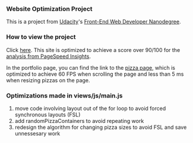 ### Website Optimization Project
This is a project from [Udacity](https://www.udacity.com)'s [Front-End Web Developer Nanodegree](https://www.udacity.com/course/front-end-web-developer-nanodegree--nd001).

### How to view the project
Click [here](http://dbhkhk.github.io/frontend-nanodegree-mobile-portfolio/).
This site is optimized to achieve a score over 90/100 for the [analysis from PageSpeed Insights](https://developers.google.com/speed/pagespeed/insights/?url=http%3A%2F%2Fdbhkhk.github.io%2Ffrontend-nanodegree-mobile-portfolio%2F).

In the portfolio page, you can find the link to the [pizza page](http://dbhkhk.github.io/frontend-nanodegree-mobile-portfolio/views/pizza.html),
which is optimized to achieve 60 FPS when scrolling the page and less than 5 ms when resizing pizzas on the page.

### Optimizations made in views/js/main.js
1. move code involving layout out of the for loop to avoid forced synchronous layouts (FSL)
2. add randomPizzaContainers to avoid repeating work
3. redesign the algorithm for changing pizza sizes to avoid FSL and save unnessesary work